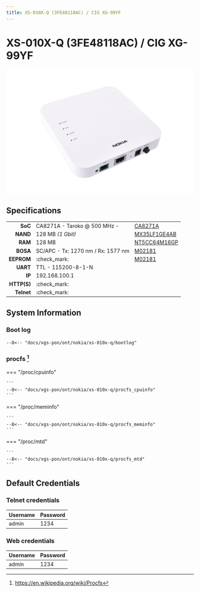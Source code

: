 ```yaml
---
title: XS-010X-Q (3FE48118AC) / CIG XG-99YF
---
```


# XS-010X-Q (3FE48118AC) / CIG XG-99YF

![XS-010X-Q](xs-010x-q/xs-010x-q.webp)

## Specifications

|             |                                                     |                     |
| ----------: | --------------------------------------------------- | ------------------- |
| __SoC__     | CA8271A - Taroko @ 500 MHz -                        | [CA8271A]           |
| __NAND__    | 128 MB *(1 Gbit)*                                   | [MX35LF1GE4AB]      |
| __RAM__     | 128 MB                                              | [NT5CC64M16GP]      |
| __BOSA__    | SC/APC - Tx: 1270 nm / Rx: 1577 nm                  | [M02181]            |
| __EEPROM__  | :check_mark:                                        | [M02181]            |
| __UART__    | TTL - 115200-8-1-N                                  |                     |
| __IP__      | 192.168.100.1                                       |                     |
| __HTTP(S)__ | :check_mark:                                        |                     |
| __Telnet__  | :check_mark:                                        |                     |

 [CA8271A]: https://www.cortina-access.com/index.php/products/single-family-unit-sfu-xpon-onu:
 [MX35LF1GE4AB]: https://www.mxic.com.tw/en-us/products/NAND-Flash/Serial-NAND-Flash/Pages/spec.aspx?p=MX35LF1GE4AB&m=Serial+NAND&n=PM2128&epn=MX35LF1GE4AB-Z4I
 [NT5CC64M16GP]: https://www.nanya.com/en/Product/3747/NT5CC64M16GP-DI
 [M02181]: https://www.macom.com/products/product-detail/MALD-02181
 [Shell credentials]: #shell-credentials

## System Information

### Boot log

```
--8<-- "docs/xgs-pon/ont/nokia/xs-010x-q/bootlog"
```

### procfs [^1]

=== "/proc/cpuinfo"


    ```
    --8<-- "docs/xgs-pon/ont/nokia/xs-010x-q/procfs_cpuinfo"
    ```

=== "/proc/meminfo"


    ```
    --8<-- "docs/xgs-pon/ont/nokia/xs-010x-q/procfs_meminfo"
    ```

=== "/proc/mtd"


    ```
    --8<-- "docs/xgs-pon/ont/nokia/xs-010x-q/procfs_mtd"
    ```

## Default Credentials

### Telnet credentials

| Username | Password       |
| -------- | -------------- |
| admin    | 1234           |

### Web credentials

| Username | Password       |
| -------- | -------------- |
| admin    | 1234           |

[^1]: <https://en.wikipedia.org/wiki/Procfs>
